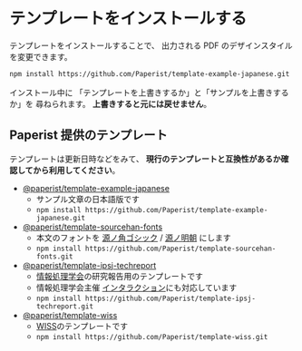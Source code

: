 # テンプレートをインストールする

テンプレートをインストールすることで、
出力される PDF のデザインスタイルを変更できます。

```bash
npm install https://github.com/Paperist/template-example-japanese.git
```

インストール中に
「テンプレートを上書きするか」と「サンプルを上書きするか」を
尋ねられます。
**上書きすると元には戻せません**。

## Paperist 提供のテンプレート

テンプレートは更新日時などをみて、
**現行のテンプレートと互換性があるか確認してから利用してください**。

- [@paperist/template-example-japanese]
  - サンプル文章の日本語版です
  - `npm install https://github.com/Paperist/template-example-japanese.git`
- [@paperist/template-sourcehan-fonts]
  - 本文のフォントを [源ノ角ゴシック] / [源ノ明朝] にします
  - `npm install https://github.com/Paperist/template-sourcehan-fonts.git`
- [@paperist/template-ipsj-techreport]
  - [情報処理学会]の研究報告用のテンプレートです
  - 情報処理学会主催 [インタラクション]にも対応しています
  - `npm install https://github.com/Paperist/template-ipsj-techreport.git`
- [@paperist/template-wiss]
  - [WISS]のテンプレートです
  - `npm install https://github.com/Paperist/template-wiss.git`

[源ノ角ゴシック]: https://typekit.com/fonts/source-han-sans-japanese
[源ノ明朝]: https://typekit.com/fonts/source-han-serif-japanese
[情報処理学会]: http://www.ipsj.or.jp/journal/submit/style.html
[インタラクション]: http://www.interaction-ipsj.org
[WISS]: http://www.wiss.org/

[@paperist/template-example-japanese]: https://github.com/Paperist/template-example-japanese
[@paperist/template-ipsj-techreport]: https://github.com/Paperist/template-ipsj-techreport
[@paperist/template-sourcehan-fonts]: https://github.com/Paperist/template-sourcehan-fonts
[@paperist/template-wiss]: https://github.com/Paperist/template-wiss
